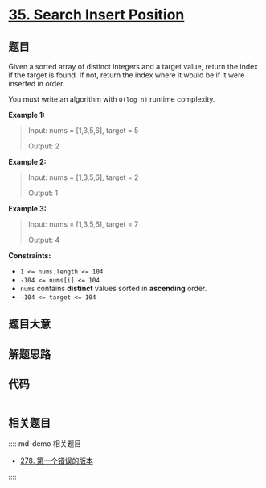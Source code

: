 # [35. Search Insert Position](https://leetcode.com/problems/search-insert-position/)

## 题目

Given a sorted array of distinct integers and a target value, return the index
if the target is found. If not, return the index where it would be if it were
inserted in order.

You must write an algorithm with `O(log n)` runtime complexity.



**Example 1:**

> Input: nums = [1,3,5,6], target = 5
> 
> Output: 2

**Example 2:**

> Input: nums = [1,3,5,6], target = 2
> 
> Output: 1

**Example 3:**

> Input: nums = [1,3,5,6], target = 7
> 
> Output: 4

**Constraints:**

  * `1 <= nums.length <= 104`
  * `-104 <= nums[i] <= 104`
  * `nums` contains **distinct** values sorted in **ascending** order.
  * `-104 <= target <= 104`


## 题目大意

## 解题思路

## 代码

```javascript

```

## 相关题目

:::: md-demo 相关题目
- [278. 第一个错误的版本](https://leetcode.com/problems/first-bad-version)

::::
